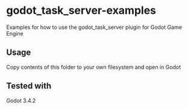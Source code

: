 # godot_task_server-examples
Examples for how to use the godot_task_server plugin for Godot Game Engine


## Usage
Copy contents of this folder to your own filesystem and open in Godot

## Tested with
Godot 3.4.2
